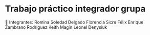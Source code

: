 # Trabajo práctico integrador grupa

🚀 Integrantes: 
    Romina Soledad Delgado
    Florencia Sicre
    Félix Enrique Zambrano Rodriguez
    Keith Magin Leonel Denysiuk
